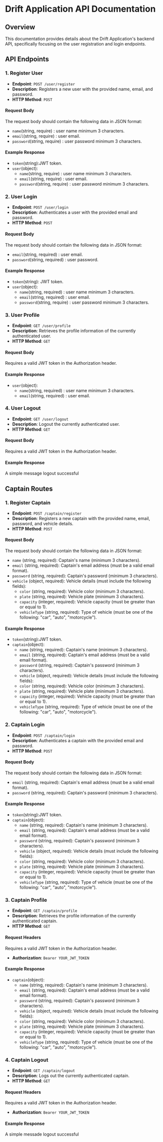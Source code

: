 # Drift Application API Documentation

## Overview

This documentation provides details about the Drift Application's backend API, specifically focusing on the user registration and login endpoints.

## API Endpoints

### 1. Register User

- **Endpoint**: `POST /user/register`
- **Description**: Registers a new user with the provided name, email, and password.
- **HTTP Method**: `POST`

#### Request Body

The request body should contain the following data in JSON format:
- `name`(string, require) : user name minimum 3 characters.
- `email`(string, require) : user email.
- `password`(string, require) : user password minimum 3 characters.


#### Example Response 

- `token`(string):JWT token.
- `user`(object):
    - `name`(string, require) : user name minimum 3 characters.
    - `email`(string, require) : user email.
    - `password`(string, require) : user password minimum 3 characters.

### 2. User Login

- **Endpoint**: `POST /user/login`
- **Description**: Authenticates a user with the provided email and password.
- **HTTP Method**: `POST`

#### Request Body

The request body should contain the following data in JSON format:
- `email`(string, required) : user email.
- `password`(string, required) : user password.

#### Example Response 

- `token`(string): JWT token.
- `user`(object):
    - `name`(string, required) : user name minimum 3 characters.
    - `email`(string, required) : user email.
    - `password`(string, require) : user password minimum 3 characters.

### 3. User Profile

- **Endpoint**: `GET /user/profile`
- **Description**: Retrieves the profile information of the currently authenticated user.
- **HTTP Method**: `GET`

#### Request Body

Requires a valid JWT token in the Authorization header.

#### Example Response 

- `user`(object):
    - `name`(string, required) : user name minimum 3 characters.
    - `email`(string, required) : user email.

### 4. User Logout

- **Endpoint**: `GET /user/logout`
- **Description**: Logout the currently authenticated user.
- **HTTP Method**: `GET`

#### Request Body

Requires a valid JWT token in the Authorization header.

#### Example Response 

A simple message logout successful


## Captain Routes 

### 1. Register Captain

- **Endpoint**: `POST /captain/register`
- **Description**: Registers a new captain with the provided name, email, password, and vehicle details.
- **HTTP Method**: `POST`

#### Request Body

The request body should contain the following data in JSON format:

- `name` (string, required): Captain's name (minimum 3 characters).
- `email` (string, required): Captain's email address (must be a valid email format).
- `password` (string, required): Captain's password (minimum 3 characters).
- `vehicle` (object, required): Vehicle details (must include the following fields):
  - `color` (string, required): Vehicle color (minimum 3 characters).
  - `plate` (string, required): Vehicle plate (minimum 3 characters).
  - `capacity` (integer, required): Vehicle capacity (must be greater than or equal to 1).
  - `vehicleType` (string, required): Type of vehicle (must be one of the following: "car", "auto", "motorcycle").

#### Example Response

- `token`(string):JWT token.
- `captain`(object):
    - `name` (string, required): Captain's name (minimum 3 characters).
    - `email` (string, required): Captain's email address (must be a valid email format).
    - `password` (string, required): Captain's password (minimum 3 characters).
    - `vehicle` (object, required): Vehicle details (must include the following fields):
    - `color` (string, required): Vehicle color (minimum 3 characters).
    - `plate` (string, required): Vehicle plate (minimum 3 characters).
    - `capacity` (integer, required): Vehicle capacity (must be greater than or equal to 1).
    - `vehicleType` (string, required): Type of vehicle (must be one of the following: "car", "auto", "motorcycle").

### 2. Captain Login

- **Endpoint**: `POST /captain/login`
- **Description**: Authenticates a captain with the provided email and password.
- **HTTP Method**: `POST`

#### Request Body

The request body should contain the following data in JSON format:

- `email` (string, required): Captain's email address (must be a valid email format).
- `password` (string, required): Captain's password (minimum 3 characters).


#### Example Response

- `token`(string):JWT token.
- `captain`(object):
    - `name` (string, required): Captain's name (minimum 3 characters).
    - `email` (string, required): Captain's email address (must be a valid email format).
    - `password` (string, required): Captain's password (minimum 3 characters).
    - `vehicle` (object, required): Vehicle details (must include the following fields):
    - `color` (string, required): Vehicle color (minimum 3 characters).
    - `plate` (string, required): Vehicle plate (minimum 3 characters).
    - `capacity` (integer, required): Vehicle capacity (must be greater than or equal to 1).
    - `vehicleType` (string, required): Type of vehicle (must be one of the following: "car", "auto", "motorcycle").

### 3. Captain Profile

- **Endpoint**: `GET /captain/profile`
- **Description**: Retrieves the profile information of the currently authenticated captain.
- **HTTP Method**: `GET`

#### Request Headers

Requires a valid JWT token in the Authorization header.

- **Authorization**: `Bearer YOUR_JWT_TOKEN`

#### Example Response

- `captain`(object):
    - `name` (string, required): Captain's name (minimum 3 characters).
    - `email` (string, required): Captain's email address (must be a valid email format).
    - `password` (string, required): Captain's password (minimum 3 characters).
    - `vehicle` (object, required): Vehicle details (must include the following fields):
    - `color` (string, required): Vehicle color (minimum 3 characters).
    - `plate` (string, required): Vehicle plate (minimum 3 characters).
    - `capacity` (integer, required): Vehicle capacity (must be greater than or equal to 1).
    - `vehicleType` (string, required): Type of vehicle (must be one of the following: "car", "auto", "motorcycle").

### 4. Captain Logout

- **Endpoint**: `GET /captain/logout`
- **Description**: Logs out the currently authenticated captain.
- **HTTP Method**: `GET`

#### Request Headers

Requires a valid JWT token in the Authorization header.

- **Authorization**: `Bearer YOUR_JWT_TOKEN`

#### Example Response 

A simple messade logout successful